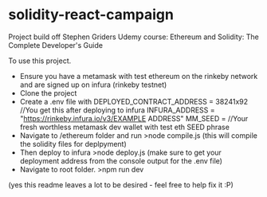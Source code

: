 # solidity-react-campaign

Project build off Stephen Griders Udemy course: Ethereum and Solidity: The Complete Developer's Guide


To use this project.

- Ensure you have a metamask with test ethereum on the rinkeby network and are signed up on infura (rinkeby testnet)
- Clone the project
- Create a .env file with 
      DEPLOYED_CONTRACT_ADDRESS = 38241x92 //You get this after deploying to infura
      INFURA_ADDRESS = "https://rinkeby.infura.io/v3/EXAMPLE ADDRESS"
      MM_SEED = //Your fresh worthless metamask dev wallet with test eth SEED phrase
- Navigate to /ethereum folder and run >node compile.js (this will compile the solidity files for deplpyment)
- Then deploy to infura >node deploy.js (make sure to get your deployment address from the console output for the .env file)
- Navigate to root folder. >npm run dev

(yes this readme leaves a lot to be desired - feel free to help fix it :P)
